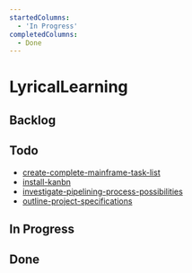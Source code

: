 ```yaml
---
startedColumns:
  - 'In Progress'
completedColumns:
  - Done
---
```


# LyricalLearning

## Backlog

## Todo

- [create-complete-mainframe-task-list](tasks/create-complete-mainframe-task-list.md)
- [install-kanbn](tasks/install-kanbn.md)
- [investigate-pipelining-process-possibilities](tasks/investigate-pipelining-process-possibilities.md)
- [outline-project-specifications](tasks/outline-project-specifications.md)

## In Progress

## Done
